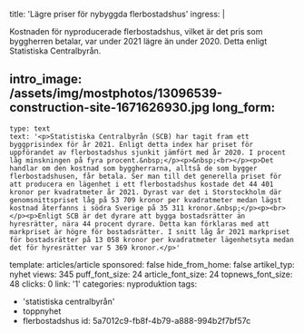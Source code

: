title: 'Lägre priser för nybyggda flerbostadshus'
ingress: |
  <p>Kostnaden för nyproducerade flerbostadshus, vilket är det pris som byggherren betalar, var under 2021 lägre än under 2020. Detta enligt Statistiska Centralbyrån.
  </p>
  
intro_image: /assets/img/mostphotos/13096539-construction-site-1671626930.jpg
long_form:
  -
    type: text
    text: '<p>Statistiska Centralbyrån (SCB) har tagit fram ett byggprisindex för år 2021. Enligt detta index har priset för uppförandet av flerbostadshus sjunkit jämfört med år 2020. I procent låg minskningen på fyra procent.&nbsp;</p><p>&nbsp;<br></p><p>Det handlar om den kostnad som byggherrarna, alltså de som bygger flerbostadshusen, får betala. Ser man till det generella priset för att producera en lägenhet i ett flerbostadshus kostade det 44 401 kronor per kvadratmeter år 2021. Dyrast var det i Storstockholm där genomsnittspriset låg på 53 709 kronor per kvadratmeter medan lägst kostnad återfanns i södra Sverige på 35 311 kronor.&nbsp;</p><p><br></p><p>Enligt SCB är det dyrare att bygga bostadsrätter än hyresrätter, nära 44 procent dyrare. Detta kan förklaras med att markpriset är högre för bostadsrätter. I snitt låg år 2021 markpriset för bostadsrätter på 13 058 kronor per kvadratmeter lägenhetsyta medan det för hyresrätter var 5 369 kronor.</p>'
template: articles/article
sponsored: false
hide_from_home: false
artikel_typ: nyhet
views: 345
puff_font_size: 24
article_font_size: 24
topnews_font_size: 48
clicks: 0
link: '1'
categories: nyproduktion
tags:
  - 'statistiska centralbyrån'
  - toppnyhet
  - flerbostadshus
id: 5a7012c9-fb8f-4b79-a888-994b2f7bf57c
